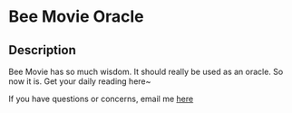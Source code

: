 # Bee Movie Oracle

## Description
Bee Movie has so much wisdom. It should really be used as an oracle. So now it is. Get your daily reading here~

If you have questions or concerns, email me [here](awren.nuit@gmail.com)
